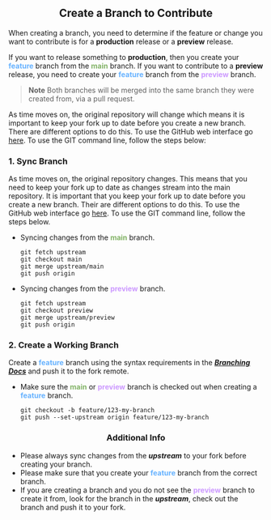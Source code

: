 <h2 style="border:0;font-weight:bold" align="center">Create a Branch to Contribute</h2>


When creating a branch, you need to determine if the feature or change you want to contribute is for a **production** release or a **preview** release.

If you want to release something to **production**, then you create your <span style="color: #66B2FF;font-weight:bold">feature</span> branch from the <span style="color: #82B366;font-weight:bold">main</span> branch. If you want to contribute to a **preview** release, you need to create your <span style="color: #66B2FF;font-weight:bold">feature</span> branch from the <span style="color: #CC99FF;font-weight:bold">preview</span> branch.

> **Note** Both branches will be merged into the same branch they were created from, via a pull request.

As time moves on, the original repository will change which means it is important to keep your fork up to date before you create a new branch.  There are different options to do this.  To use the GitHub web interface go [here](https://docs.github.com/en/pull-requests/collaborating-with-pull-requests/working-with-forks/syncing-a-fork).  To use the GIT command line, follow the steps below:


### **1. Sync Branch**

As time moves on, the original repository changes.  This means that you need to keep your fork up to date as changes stream into the main repository.  It is important that you keep your fork up to date before you create a new branch.  Their are different options to do this.  To use the GitHub web interface go [here](https://docs.github.com/en/pull-requests/collaborating-with-pull-requests/working-with-forks/syncing-a-fork).  To use the GIT command line, follow the steps below.

- Syncing changes from the <span style="color: #82B366;font-weight:bold">main</span> branch.
    ```cli
    git fetch upstream
    git checkout main
    git merge upstream/main
    git push origin
    ```

- Syncing changes from the <span style="color: #CC99FF;font-weight:bold">preview</span> branch.
    ```cli
    git fetch upstream
    git checkout preview
    git merge upstream/preview
    git push origin
    ```

### **2. Create a Working Branch**

Create a <span style="color: #66B2FF;font-weight:bold">feature</span> branch using the syntax requirements in the _**[Branching Docs](https://github.com/KinsonDigital/.github/blob/main/docs/BranchingModel.md)**_ and push it to the fork remote. 
   - Make sure the <span style="color: #82B366;font-weight:bold">main</span> or <span style="color: #CC99FF;font-weight:bold">preview</span> branch is checked out when creating a <span style="color: #66B2FF;font-weight:bold">feature</span> branch. 

      ```cli
      git checkout -b feature/123-my-branch
      git push --set-upstream origin feature/123-my-branch
      ```

<h3 style="border:0;font-weight:bold" align="center">Additional Info</h3>

- Please always sync changes from the _**upstream**_ to your fork before creating your branch.
- Please make sure that you create your <span style="color: #66B2FF;font-weight:bold">feature</span> branch from the correct branch.
- If you are creating a branch and you do not see the <span style="color: #CC99FF;font-weight:bold">preview</span> branch to create it from, look for the branch in the _**upstream**_, check out the branch and push it to your fork.
